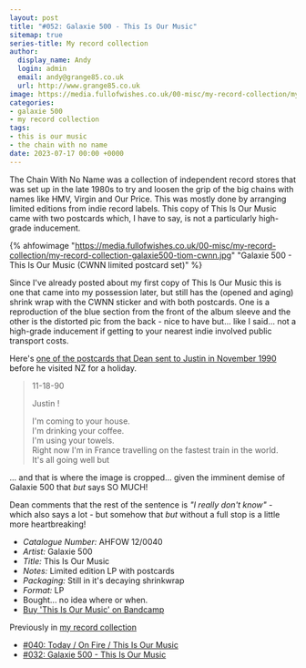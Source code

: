 ```yaml
---
layout: post
title: "#052: Galaxie 500 - This Is Our Music"
sitemap: true
series-title: My record collection
author:
  display_name: Andy
  login: admin
  email: andy@grange85.co.uk
  url: http://www.grange85.co.uk
image: https://media.fullofwishes.co.uk/00-misc/my-record-collection/my-record-collection-galaxie500-tiom-cwnn.jpg
categories:
- galaxie 500
- my record collection
tags:
- this is our music
- the chain with no name
date: 2023-07-17 00:00 +0000
---
```

The Chain With No Name was a collection of independent record stores that was set up in the late 1980s to try and loosen the grip of the big chains with names like HMV, Virgin and Our Price. This was mostly done by arranging limited editions from indie record labels. This copy of This Is Our Music came with two postcards which, I have to say, is not a particularly high-grade inducement.

{% ahfowimage "https://media.fullofwishes.co.uk/00-misc/my-record-collection/my-record-collection-galaxie500-tiom-cwnn.jpg" "Galaxie 500 - This Is Our Music (CWNN limited postcard set)" %}
    
Since I've already posted about my first copy of This Is Our Music this is one that came into my possession later, but still has the (opened and aging) shrink wrap with the CWNN sticker and with both postcards. One is a reproduction of the blue section from the front of the album sleeve and the other is the distorted pic from the back - nice to have but... like I said... not a high-grade inducement if getting to your nearest indie involved public transport costs.

Here's [one of the postcards that Dean sent to Justin in November 1990](https://www.instagram.com/p/CF0XFtGFnDu/) before he visited NZ for a holiday.

> 11-18-90
>
> Justin !
> 
> I'm coming to your house.  
> I'm drinking your coffee.  
> I'm using your towels.  
> Right now I'm in France travelling on the fastest train in the world.  
> It's all going well but

... and that is where the image is cropped... given the imminent demise of Galaxie 500 that _but_ says SO MUCH! 

Dean comments that the rest of the sentence is _"I really don't know"_ - which also says a lot - but somehow that _but_ without a full stop is a little more heartbreaking!

 - *Catalogue Number:* AHFOW 12/0040
 - *Artist:* Galaxie 500
 - *Title:* This Is Our Music
 - *Notes:* Limited edition LP with postcards
 - *Packaging:* Still in it's decaying shrinkwrap
 - *Format:* LP
 - Bought... no idea where or when.
 - [Buy 'This Is Our Music' on Bandcamp](https://galaxie500.bandcamp.com/album/this-is-our-music)

 Previously in [my record collection](/category/my-record-collection/)
  - [#040: Today / On Fire / This Is Our Music](/2023/06/05/my-record-collection-040-today-on-fire-this-is-our-music/)
  - [#032: Galaxie 500 - This Is Our Music](/2023/05/08/my-record-collection-032-galaxie-500-this-is-our-music/)
